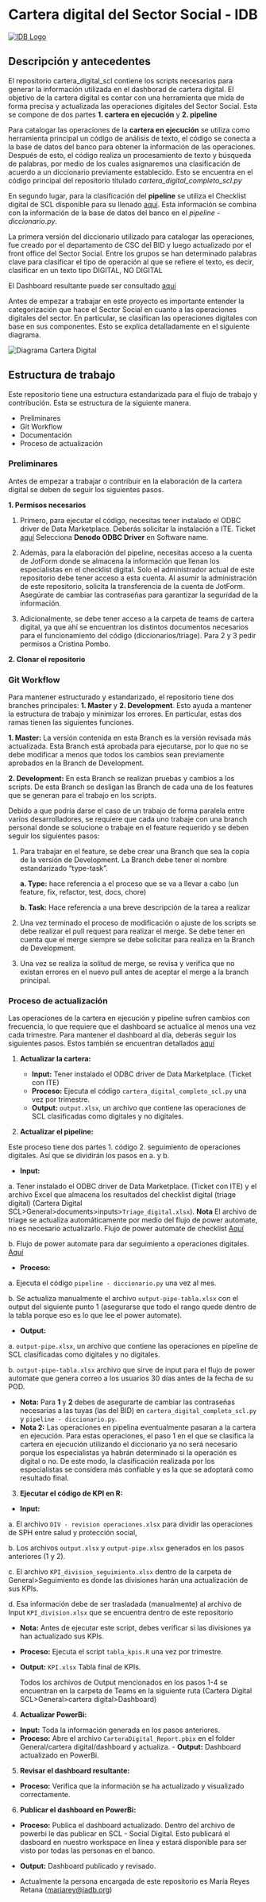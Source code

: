 # Cartera digital del Sector Social - IDB

[![IDB Logo](https://scldata.iadb.org/assets/iadb-7779368a000004449beca0d4fc6f116cc0617572d549edf2ae491e9a17f63778.png)](https://scldata.iadb.org)

## Descripción y antecedentes

El repositorio cartera_digital_scl contiene los scripts necesarios para generar la información utilizada en el dashborad de cartera digital. El objetivo de la cartera digital es contar con una herramienta que mida de forma precisa y actualizada las operaciones digitales del Sector Social. Esta se compone de dos partes **1. cartera en ejecución** y **2. pipeline**

Para catalogar las operaciones de la **cartera en ejecución** se utiliza como herramienta principal un código de análisis de texto, el código se conecta a la base de datos del banco para obtener la información de las operaciones. Después de esto, el código realiza un procesamiento de texto y búsqueda de palabras, por medio de los cuales asignaremos una clasificación de acuerdo a un diccionario previamente establecido. Esto se encuentra en el código principal del repositorio titulado *cartera_digital_completo_scl.py*

En segundo lugar, para la clasificación del **pipeline** se utiliza el Checklist digital de SCL disponible para su llenado [aquí](https://www.jotform.com/form/211395055225047). Esta información se combina con la información de la base de datos del banco en el *pipeline - diccionario.py*.
 
La primera versión del diccionario utilizado para catalogar las operaciones, fue creado por el departamento de CSC del BID y luego actualizado por el front office del Sector Social. Entre los grupos se han determinado palabras clave para clasificar el tipo de operación al que se refiere el texto, es decir, clasificar en un texto tipo DIGITAL, NO DIGITAL
 
El Dashboard resultante puede ser consultado [aquí](https://app.powerbi.com/groups/c85d5888-24d0-4d69-bbfa-8e82d4e880f0/reports/4446a94f-aace-4def-9a4d-a9497b103488/ReportSection0ab4c65391af2642b8ae?ctid=9dfb1a05-5f1d-449a-8960-62abcb479e7d&experience=power-bi)

Antes de empezar a trabajar en este proyecto es importante entender la categorización que hace el Sector Social en cuanto a las operaciones digitales del sector. En particular, se clasifican las operaciones digitales con base en sus componentes. Esto se explica detalladamente en el siguiente diagrama. 

![Diagrama Cartera Digital](https://github.com/BID-DATA/diccionario_cartera_digital_scl/blob/master/Inputs/operaciones_clasificacion.png)

## Estructura de trabajo
Este repositorio tiene una estructura estandarizada para el flujo de trabajo y contribución. Esta se estructura de la siguiente manera. 

  * Preliminares
  * Git Workflow
  * Documentación
  * Proceso de actualización

### Preliminares

Antes de empezar a trabajar o contribuir en la elaboración de la cartera digital se deben de seguir los siguientes pasos. 

**1. Permisos necesarios**

1. Primero, para ejecutar el código, necesitas tener instalado el ODBC driver de Data Marketplace. Deberás solicitar la instalación a ITE. Ticket [aquí](https://iadb.service-now.com/sp?id=sc_cat_item&sys_id=d7b9f6d70f8d3100d15605cce1050eb4&category=Technology%20services) Selecciona **Denodo ODBC Driver** en Software name.

2. Además, para la elaboración del pipeline, necesitas acceso a la cuenta de JotForm donde se almacena la información que llenan los especialistas en el checklist digital. Solo el administrador actual de este repositorio debe tener acceso a esta cuenta. Al asumir la administración de este repositorio, solicita la transferencia de la cuenta de JotForm. Asegúrate de cambiar las contraseñas para garantizar la seguridad de la información.

3. Adicionalmente, se debe tener acceso a la carpeta de teams de cartera digital, ya que ahí se encuentran los distintos documentos necesarios para el funcionamiento del código (diccionarios/triage). Para 2 y 3 pedir permisos a Cristina Pombo.

**2. Clonar el repositorio**

### Git Workflow ###

Para mantener estructurado y estandarizado, el repositorio tiene dos branches principales: **1. Master**
y **2. Development**. Esto ayuda a mantener la estructura de trabajo y minimizar los errores. En particular, estas dos ramas tienen las siguientes funciones.

**1. Master:** La versión contenida en esta Branch es la versión revisada más actualizada. Esta Branch está aprobada para ejecutarse, por lo que no se debe modificar a menos que todos los cambios sean previamente aprobados en la Branch de Development. 

**2. Development:** En esta Branch se realizan pruebas y cambios a los scripts. De esta Branch se desligan las Branch de cada una de los features que se generan para el trabajo en los scripts. 

Debido a que podría darse el caso de un trabajo de forma paralela entre varios desarrolladores, se requiere que cada uno trabaje con una branch personal donde se solucione o trabaje en el feature requerido y se deben seguir los siguientes pasos: 

1) Para trabajar en el feature, se debe crear una Branch que sea la copia de la versión de Development. La Branch debe tener el nombre estandarizado “type-task”.

   **a.	Type:** hace referencia a el proceso que se va a llevar a cabo (un feature, fix, refactor, test, docs, chore)
    
   **b.	Task:** Hace referencia a una breve descripción de la tarea a realizar
    
2) Una vez terminado el proceso de modificación o ajuste de los scripts se debe realizar el pull request para realizar el merge. Se debe tener en cuenta que el merge siempre se debe solicitar para realiza en la Branch de Development. 
3) Una vez se realiza la solitud de merge, se revisa y verifica que no existan errores en el nuevo pull antes de aceptar el merge a la branch principal. 

### Proceso de actualización

Las operaciones de la cartera en ejecución y pipeline sufren cambios con frecuencia, lo que requiere que el dashboard se actualice al menos una vez cada trimestre. Para mantener el dashboard al día, deberás seguir los siguientes pasos. Estos también se encuentran detallados [aquí](https://idbg.sharepoint.com/:w:/r/sites/CarteraDigitalSCL/Shared%20Documents/General/Checklist/Flujo%20Checklist.docx?d=w4fa4f253a39b4b7789d73b9419974099&csf=1&web=1&e=L4XMfF)

1. **Actualizar la cartera:** 
    - **Input:** Tener instalado el ODBC driver de Data Marketplace. (Ticket con ITE)
    - **Proceso:** Ejecuta el código `cartera_digital_completo_scl.py` una vez por trimestre.
    - **Output:** `output.xlsx`, un archivo que contiene las operaciones de SCL clasificadas como digitales y no digitales.

2. **Actualizar el pipeline:** 

Este proceso tiene dos partes 1. código 2. seguimiento de operaciones digitales. Así que se dividirán los pasos en a. y b.
   
  - **Input:** 
    
a. Tener instalado el ODBC driver de Data Marketplace. (Ticket con ITE) y el archivo Excel que almacena los resultados del checklist digital (triage digital) (Cartera Digital SCL>General>documents>inputs>`Triage_digital.xlsx`). 
**Nota** El archivo de triage se actualiza automáticamente por medio del flujo de power automate, no es necesario actualizarlo. Flujo de power automate de checklist [Aquí]()
    
b. Flujo de power automate para dar seguimiento a operaciones digitales. [Aquí](https://make.powerautomate.com/environments/Default-9dfb1a05-5f1d-449a-8960-62abcb479e7d/flows/6aa46342-35f9-49b9-8089-c26fd414040d/details)
    
  - **Proceso:** 
    
a. Ejecuta el código `pipeline - diccionario.py` una vez al mes.

b. Se actualiza manualmente el archivo `output-pipe-tabla.xlsx` con el output del siguiente punto 1 (asegurarse que todo el rango quede dentro de la tabla porque eso es lo que lee el power automate). 
    
  - **Output:** 
    
a. `output-pipe.xlsx`, un archivo que contiene las operaciones en pipeline de SCL clasificadas como digitales y no digitales.
    
b. `output-pipe-tabla.xlsx` archivo que sirve de input para el flujo de power automate que genera correo a los usuarios 30 días antes de la fecha de su POD. 
    
- **Nota:** Para **1** y **2** debes de asegurarte de cambiar las contraseñas necesarias a las tuyas (las del BID)
    en `cartera_digital_completo_scl.py` y `pipeline - diccionario.py`.
- **Nota 2:** Las operaciones en pipelina eventualmente pasaran a la cartera en ejecución. Para estas operaciones, el paso 1 en el que se clasifica la cartera en ejecución utilizando el diccionario ya no será necesario porque los especialistas ya habrán determinado si la operación es digital o no. De este modo, la clasificación realizada por los especialistas se considera más confiable y es la que se adoptará como resultado final.

3. **Ejecutar el código de KPI en R:** 
  - **Input:** 
    
  a. El archivo `DIV - revision operaciones.xlsx` para dividir las operaciones de SPH entre salud y protección social, 
      
  b. Los archivos `output.xlsx` y `output-pipe.xlsx` generados en los pasos anteriores (1 y 2).
      
  c. El archivo `KPI_division_seguimiento.xlsx` dentro de la carpeta de General>Seguimiento es donde las divisiones harán una actualización de sus KPIs.
      
  d. Esa información debe de ser trasladada (manualmente) al archivo de Input `KPI_division.xlsx` que se encuentra dentro de este repositorio
     
  - **Nota:** Antes de ejecutar este script, debes verificar si las divisiones ya han actualizado sus KPIs.
  - **Proceso:** Ejecuta el script `tabla_kpis.R` una vez por trimestre.
  - **Output:** `KPI.xlsx` Tabla final de KPIs. 
    
    Todos los archivos de Output mencionados en los pasos 1-4 se encuentran en la carpeta de Teams en la siguiente ruta (Cartera Digital SCL>General>cartera digital>Dashboard) 
    
    
4. **Actualizar PowerBi:** 
  - **Input:** Toda la información generada en los pasos anteriores.
  - **Proceso:** Abre el archivo `CarteraDigital_Report.pbix` en el folder General/cartera digital/dashboard y actualiza.      - **Output:** Dashboard actualizado en PowerBi.

5. **Revisar el dashboard resultante:** 
  - **Proceso:** Verifica que la información se ha actualizado y visualizado correctamente.

6. **Publicar el dashboard en PowerBi:** 
  - **Proceso:** Publica el dashboard actualizado. Dentro del archivo de powerbi le das publicar en SCL - Social Digital. Esto publicará el dasboard en nuestro workspace en línea y estará disponible para ser visto por todas las personas en el banco.
  - **Output:** Dashboard publicado y revisado.

- Actualmente la persona encargada de este repositorio es María Reyes Retana (mariarey@iadb.org)
